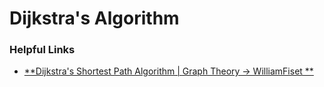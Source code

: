 Dijkstra's Algorithm
===============


### Helpful Links

* [**Dijkstra's Shortest Path Algorithm | Graph Theory -> WilliamFiset **](https://www.youtube.com/watch?v=pSqmAO-m7Lk)




